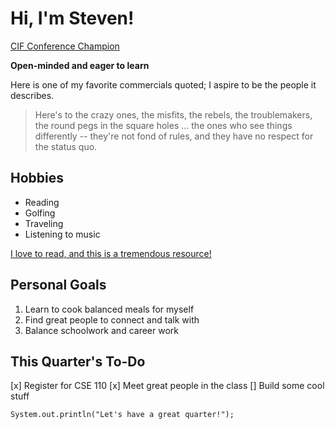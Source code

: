 # Hi, I'm Steven!

[CIF Conference Champion](/CIF.JPG)

**Open-minded and eager to learn**

Here is one of my favorite commercials quoted; I aspire to be the people it describes.

> Here's to the crazy ones, the misfits, the rebels, the troublemakers, the round pegs in the square holes 
> ... the ones who see things differently -- they're not fond of rules, and they have no respect for the status quo.

## Hobbies

- Reading
- Golfing
- Traveling
- Listening to music

[I love to read, and this is a tremendous resource!](https://www.gutenberg.org/)

## Personal Goals

1. Learn to cook balanced meals for myself
2. Find great people to connect and talk with
3. Balance schoolwork and career work

## This Quarter's To-Do

[x] Register for CSE 110
[x] Meet great people in the class
[] Build some cool stuff


```
System.out.println("Let's have a great quarter!");
```
